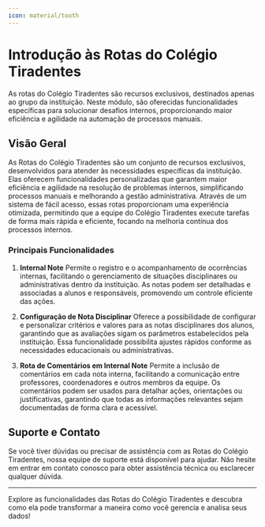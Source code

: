 ```yaml
---
icon: material/tooth
---
```

# Introdução às Rotas do Colégio Tiradentes

As rotas do Colégio Tiradentes são recursos exclusivos, destinados apenas ao grupo da instituição. Neste módulo, são oferecidas funcionalidades específicas para solucionar desafios internos, proporcionando maior eficiência e agilidade na automação de processos manuais.

## Visão Geral

As Rotas do Colégio Tiradentes são um conjunto de recursos exclusivos, desenvolvidos para atender às necessidades específicas da instituição. Elas oferecem funcionalidades personalizadas que garantem maior eficiência e agilidade na resolução de problemas internos, simplificando processos manuais e melhorando a gestão administrativa. Através de um sistema de fácil acesso, essas rotas proporcionam uma experiência otimizada, permitindo que a equipe do Colégio Tiradentes execute tarefas de forma mais rápida e eficiente, focando na melhoria contínua dos processos internos.

### Principais Funcionalidades

1. **Internal Note**
    Permite o registro e o acompanhamento de ocorrências internas, facilitando o gerenciamento de situações disciplinares ou administrativas dentro da instituição. As notas podem ser detalhadas e associadas a alunos e responsáveis, promovendo um controle eficiente das ações.

2. **Configuração de Nota Disciplinar**
    Oferece a possibilidade de configurar e personalizar critérios e valores para as notas disciplinares dos alunos, garantindo que as avaliações sigam os parâmetros estabelecidos pela instituição. Essa funcionalidade possibilita ajustes rápidos conforme as necessidades educacionais ou administrativas.

3. **Rota de Comentários em Internal Note**
    Permite a inclusão de comentários em cada nota interna, facilitando a comunicação entre professores, coordenadores e outros membros da equipe. Os comentários podem ser usados para detalhar ações, orientações ou justificativas, garantindo que todas as informações relevantes sejam documentadas de forma clara e acessível.

## Suporte e Contato

Se você tiver dúvidas ou precisar de assistência com as Rotas do Colégio Tiradentes, nossa equipe de suporte está disponível para ajudar. Não hesite em entrar em contato conosco para obter assistência técnica ou esclarecer qualquer dúvida.

---

Explore as funcionalidades das Rotas do Colégio Tiradentes e descubra como ela pode transformar a maneira como você gerencia e analisa seus dados!
